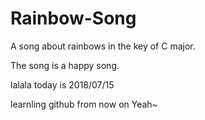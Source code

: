 # Rainbow-Song

A song about rainbows in the key of C major.

The song is a happy song.

lalala today is 2018/07/15 

learnling github from now on Yeah~
